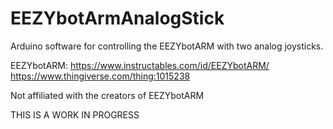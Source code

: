 # EEZYbotArmAnalogStick
Arduino software for controlling the EEZYbotARM with two analog joysticks.

EEZYbotARM:
https://www.instructables.com/id/EEZYbotARM/
https://www.thingiverse.com/thing:1015238

Not affiliated with the creators of EEZYbotARM

THIS IS A WORK IN PROGRESS
